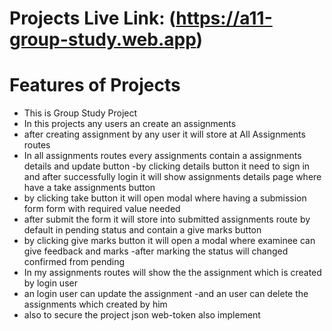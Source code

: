 # Projects Live Link: (https://a11-group-study.web.app)

# Features of Projects
- This is Group Study Project
- In this projects any users an create an assignments
- after creating assignment by any user it will store at All Assignments routes
- In all assignments routes every assignments contain a  assignments details and update button
-by clicking details button it need to sign in and after successfully login it will show assignments details page where have a take assignments button
- by clicking take button it will open modal where having a submission form form with required value needed
- after submit the form it will store into submitted assignments route by default in pending status and contain a give marks button
- by clicking give marks button it will open a modal where examinee can give feedback and marks
-after marking the status will changed confirmed from pending
- In my assignments routes will show the the assignment which is created by login user
- an login user can update the assignment
-and an user can delete the assignments which created by him
- also to secure the project json web-token also implement 
